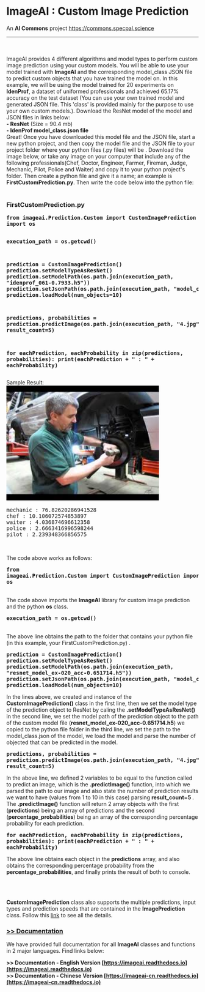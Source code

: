 # ImageAI : Custom Image Prediction <br>
<p>An <b>AI Commons</b> project <a href="https://commons.specpal.science" >https://commons.specpal.science </a></p>
<hr>
<br>
<br>
      ImageAI provides 4 different algorithms and model types to perform custom image prediction using your custom models.
You will be able to use your model trained with <b>ImageAI</b> and the corresponding model_class JSON file to predict custom objects
that you have trained the model on. In this example, we will be using the model trained for 20 experiments on <b>IdenProf</b>, a dataset
 of uniformed professionals and achieved 65.17% accuracy on the test dataset (You can use your own trained model and generated JSON file. This 'class' is provided mainly for the purpose to use your own custom models.).  Download the ResNet model of the model and JSON files in links below: <br>
       <span><b>- <a href="https://github.com/OlafenwaMoses/IdenProf/releases/download/v1.0/idenprof_061-0.7933.h5" style="text-decoration: none;" >ResNet</a></b> (Size = 90.4 mb)</span> <br>
        <span><b>- <a href="https://github.com/OlafenwaMoses/ImageAI/releases/download/1.0.1/model_class.json" style="text-decoration: none;" >IdenProf model_class.json file</a></b> </span> <br>
       Great! Once you have downloaded this model file and the JSON file, start a new python project, and then copy the model file
and the JSON file to your project folder where your python files (.py files) will be . Download the image below, or take any image on your computer
 that include any of the following professionals(Chef, Doctor, Engineer, Farmer, Fireman, Judge, Mechanic, Pilot, Police and Waiter)
and copy it to your python project's folder. Then create a python file and give it a name; an example is <b>FirstCustomPrediction.py</b>.
      Then write the code below into the python file: <br><br>
<h3><b>FirstCustomPrediction.py</b></h3>
<b><pre>from imageai.Prediction.Custom import CustomImagePrediction
import os

execution_path = os.getcwd()

prediction = CustomImagePrediction()
prediction.setModelTypeAsResNet()
prediction.setModelPath(os.path.join(execution_path, "idenprof_061-0.7933.h5"))
prediction.setJsonPath(os.path.join(execution_path, "model_class.json"))
prediction.loadModel(num_objects=10)

predictions, probabilities = prediction.predictImage(os.path.join(execution_path, "4.jpg"), result_count=5)

for eachPrediction, eachProbability in zip(predictions, probabilities):
    print(eachPrediction + " : " + eachProbability)</pre></b>


<p>Sample Result:
    <br>
    <img src="../../sample_images/4.jpg" style="width: 400px; height: auto;" />
    <pre>mechanic : 76.82620286941528
chef : 10.106072574853897
waiter : 4.036874696612358
police : 2.6663416996598244
pilot : 2.239348366856575</pre>
</p>

<br>

The code above works as follows: <br>
     <b><pre>from imageai.Prediction.Custom import CustomImagePrediction
import os</pre></b>
<br>
      The code above imports the <b>ImageAI</b> library for custom image prediction
 and the python <b>os</b> class. <br>
<b><pre>execution_path = os.getcwd()</pre></b>
<br> The above line obtains the path to the folder that contains
your python file (in this example, your FirstCustomPrediction.py) . <br>

<b><pre>prediction = CustomImagePrediction()
prediction.setModelTypeAsResNet()
prediction.setModelPath(os.path.join(execution_path, "resnet_model_ex-020_acc-0.651714.h5"))
prediction.setJsonPath(os.path.join(execution_path, "model_class.json"))
prediction.loadModel(num_objects=10)
</pre></b>
      In the lines above, we created and instance of the <b>CustomImagePrediction()</b>
 class in the first line, then we set the model type of the prediction object to ResNet by caling the <b>.setModelTypeAsResNet()</b>
  in the second line, we set the model path of the prediction object to the path of the custom model file (<b>resnet_model_ex-020_acc-0.651714.h5</b>) we copied to the python file folder
   in the third line, we set the path to  the model_class.json of the model, we load the model and parse the number of objected that can be predicted in the model.

<b><pre>predictions, probabilities = prediction.predictImage(os.path.join(execution_path, "4.jpg"), result_count=5)</pre></b> In the above line, we defined 2 variables to be equal to the function
 called to predict an image, which is the <b>.predictImage()</b> function, into which we parsed the path to
 our image and also state the number of prediction results we want to have (values from 1 to 10 in this case) parsing
 <b> result_count=5 </b>. The <b>.predictImage()</b> function will return 2 array objects with the first (<b>predictions</b>) being
  an array of predictions and the second (<b>percentage_probabilities</b>) being an array of the corresponding percentage probability for each
  prediction.

  <b><pre>for eachPrediction, eachProbability in zip(predictions, probabilities):
    print(eachPrediction + " : " + eachProbability)</pre></b> The above line obtains each object in the <b>predictions</b> array, and also
obtains the corresponding percentage probability from the <b>percentage_probabilities</b>, and finally prints
the result of both to console.

</span>


<br><br>

<b>CustomImagePrediction</b> class also supports the multiple predictions, input types and prediction speeds that are contained
in the <b>ImagePrediction</b> class. Follow this <a href="README.md" >link</a> to see all the details.


<h3><b><u> >> Documentation</u></b></h3>
We have provided full documentation for all <b>ImageAI</b> classes and functions in 2 major languages. Find links below: <br>

<b> >> Documentation - English Version  [https://imageai.readthedocs.io](https://imageai.readthedocs.io)</b> <br>
<b> >> Documentation - Chinese Version  [https://imageai-cn.readthedocs.io](https://imageai-cn.readthedocs.io)</b>

